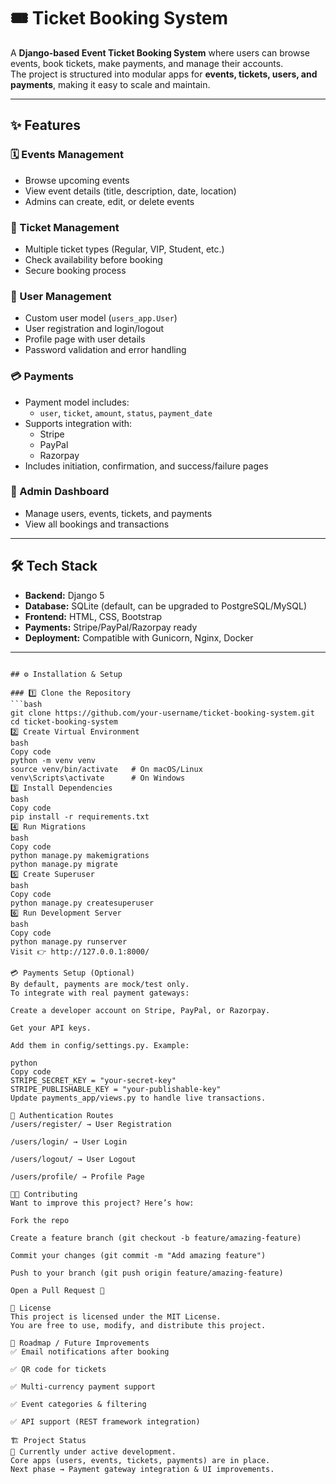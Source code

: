 # 🎟️ Ticket Booking System

A **Django-based Event Ticket Booking System** where users can browse events, book tickets, make payments, and manage their accounts.  
The project is structured into modular apps for **events, tickets, users, and payments**, making it easy to scale and maintain.

---

## ✨ Features

### 🗓️ Events Management
- Browse upcoming events  
- View event details (title, description, date, location)  
- Admins can create, edit, or delete events  

### 🎫 Ticket Management
- Multiple ticket types (Regular, VIP, Student, etc.)  
- Check availability before booking  
- Secure booking process  

### 👤 User Management
- Custom user model (`users_app.User`)  
- User registration and login/logout  
- Profile page with user details  
- Password validation and error handling  

### 💳 Payments
- Payment model includes:
  - `user`, `ticket`, `amount`, `status`, `payment_date`
- Supports integration with:
  - Stripe  
  - PayPal  
  - Razorpay  
- Includes initiation, confirmation, and success/failure pages  

### 🔑 Admin Dashboard
- Manage users, events, tickets, and payments  
- View all bookings and transactions  

---

## 🛠️ Tech Stack

- **Backend:** Django 5  
- **Database:** SQLite (default, can be upgraded to PostgreSQL/MySQL)  
- **Frontend:** HTML, CSS, Bootstrap  
- **Payments:** Stripe/PayPal/Razorpay ready  
- **Deployment:** Compatible with Gunicorn, Nginx, Docker  

---
```

## ⚙️ Installation & Setup

### 1️⃣ Clone the Repository
```bash
git clone https://github.com/your-username/ticket-booking-system.git
cd ticket-booking-system
2️⃣ Create Virtual Environment
bash
Copy code
python -m venv venv
source venv/bin/activate   # On macOS/Linux
venv\Scripts\activate      # On Windows
3️⃣ Install Dependencies
bash
Copy code
pip install -r requirements.txt
4️⃣ Run Migrations
bash
Copy code
python manage.py makemigrations
python manage.py migrate
5️⃣ Create Superuser
bash
Copy code
python manage.py createsuperuser
6️⃣ Run Development Server
bash
Copy code
python manage.py runserver
Visit 👉 http://127.0.0.1:8000/

💳 Payments Setup (Optional)
By default, payments are mock/test only.
To integrate with real payment gateways:

Create a developer account on Stripe, PayPal, or Razorpay.

Get your API keys.

Add them in config/settings.py. Example:

python
Copy code
STRIPE_SECRET_KEY = "your-secret-key"
STRIPE_PUBLISHABLE_KEY = "your-publishable-key"
Update payments_app/views.py to handle live transactions.

🔐 Authentication Routes
/users/register/ → User Registration

/users/login/ → User Login

/users/logout/ → User Logout

/users/profile/ → Profile Page

👨‍💻 Contributing
Want to improve this project? Here’s how:

Fork the repo

Create a feature branch (git checkout -b feature/amazing-feature)

Commit your changes (git commit -m "Add amazing feature")

Push to your branch (git push origin feature/amazing-feature)

Open a Pull Request 🎉

📜 License
This project is licensed under the MIT License.
You are free to use, modify, and distribute this project.

🚀 Roadmap / Future Improvements
✅ Email notifications after booking

✅ QR code for tickets

✅ Multi-currency payment support

✅ Event categories & filtering

✅ API support (REST framework integration)

🏗️ Project Status
📌 Currently under active development.
Core apps (users, events, tickets, payments) are in place.
Next phase → Payment gateway integration & UI improvements.
